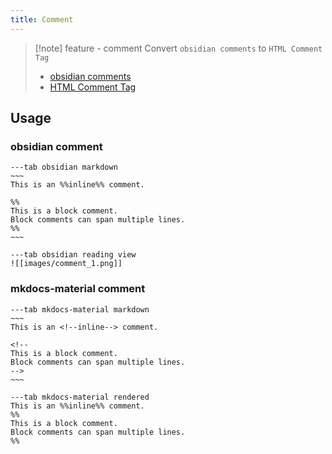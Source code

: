 ```yaml
---
title: Comment
---
```


> [!note]  feature - comment
> Convert `obsidian comments` to `HTML Comment Tag`
>
> - [obsidian comments](https://help.obsidian.md/Editing+and+formatting/Basic+formatting+syntax#Comments)
> - [HTML Comment Tag](https://www.w3schools.com/tags/tag_comment.asp)

## Usage

### obsidian comment
```tabs
---tab obsidian markdown
~~~
This is an %%inline%% comment.

%% 
This is a block comment. 
Block comments can span multiple lines. 
%%
~~~

---tab obsidian reading view
![[images/comment_1.png]]
```


### mkdocs-material comment

```tabs
---tab mkdocs-material markdown
~~~
This is an <!--inline--> comment.

<!--
This is a block comment. 
Block comments can span multiple lines. 
-->
~~~

---tab mkdocs-material rendered
This is an %%inline%% comment.
%% 
This is a block comment. 
Block comments can span multiple lines. 
%%
```
